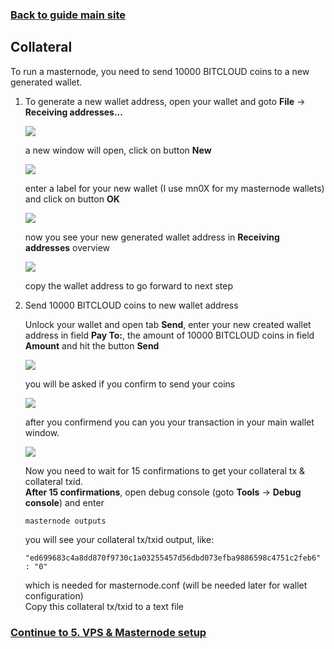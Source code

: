 ### **[Back to guide main site](readme.md)**

## Collateral
To run a masternode, you need to send 10000 BITCLOUD coins to a new generated wallet.

1. To generate a new wallet address, open your wallet and goto **File** -> **Receiving addresses...**

    <img src="https://node-support.network/coins/bitcloud/4_collateral/1.png">
    
    a new window will open, click on button **New**
    
    <img src="https://node-support.network/coins/bitcloud/4_collateral/2.png">

    enter a label for your new wallet (I use mn0X for my masternode wallets) and click on button **OK**

    <img src="https://node-support.network/coins/bitcloud/4_collateral/3.png">

    now you see your new generated wallet address in **Receiving addresses** overview

    <img src="https://node-support.network/coins/bitcloud/4_collateral/4.png">
    
    copy the wallet address to go forward to next step

2. Send 10000 BITCLOUD coins to new wallet address

    Unlock your wallet and open tab **Send**, enter your new created wallet address in field **Pay To:**, the amount of 10000 BITCLOUD coins in field **Amount** and hit the button **Send**
    
    <img src="https://node-support.network/coins/bitcloud/4_collateral/5.png">
    
    you will be asked if you confirm to send your coins
    
    <img src="https://node-support.network/coins/bitcloud/4_collateral/6.png">
    
    after you confirmend you can you your transaction in your main wallet window.
    
    <img src="https://node-support.network/coins/bitcloud/4_collateral/7.png">
    
    Now you need to wait for 15 confirmations to get your collateral tx & collateral txid.\
    **After 15 confirmations**, open debug console (goto **Tools** -> **Debug console**) and enter
    
    `masternode outputs`
    
    you will see your collateral tx/txid output, like:
    
    `"ed699683c4a8dd870f9730c1a03255457d56dbd073efba9886598c4751c2feb6" : "0"`
    
    which is needed for masternode.conf (will be needed later for wallet configuration)\
    Copy this collateral tx/txid to a text file

### **[Continue to 5. VPS & Masternode setup](mn_guide_create_vps.md)**
